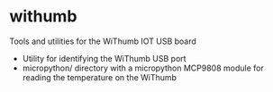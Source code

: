 # withumb

Tools and utilities for the WiThumb IOT USB board

* Utility for identifying the WiThumb USB port
* micropython/ directory with a micropython MCP9808
  module for reading the temperature on the WiThumb
